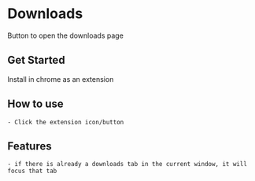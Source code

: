 # Downloads
Button to open the downloads page

## Get Started
Install in chrome as an extension

## How to use
    - Click the extension icon/button

## Features
    - if there is already a downloads tab in the current window, it will focus that tab
